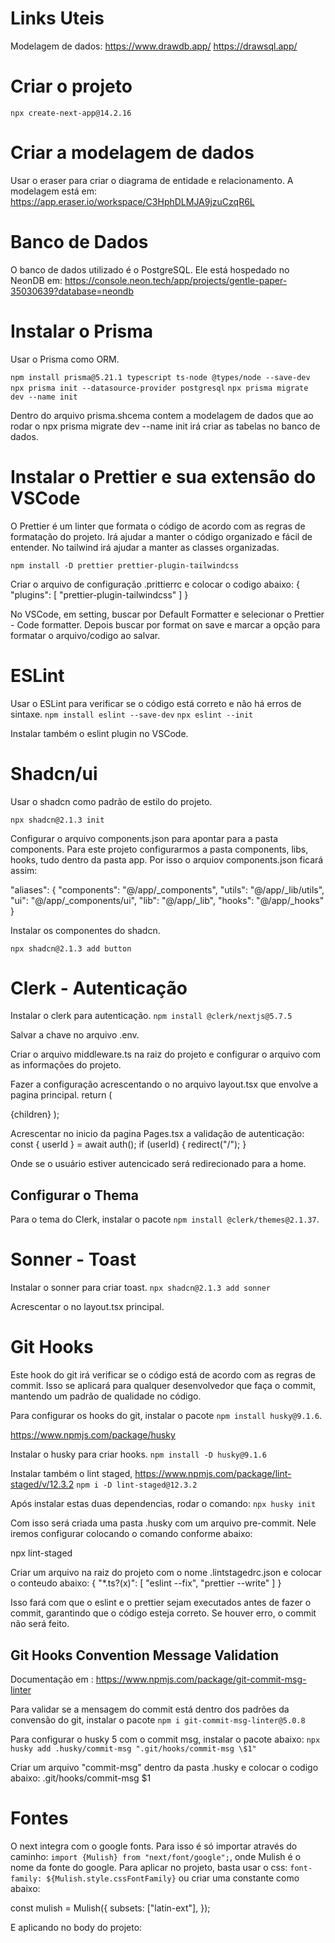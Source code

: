 # Links Uteis

Modelagem de dados:
https://www.drawdb.app/
https://drawsql.app/

# Criar o projeto

`npx create-next-app@14.2.16`

# Criar a modelagem de dados

Usar o eraser para criar o diagrama de entidade e relacionamento.
A modelagem está em: https://app.eraser.io/workspace/C3HphDLMJA9jzuCzqR6L

# Banco de Dados

O banco de dados utilizado é o PostgreSQL.
Ele está hospedado no NeonDB em: https://console.neon.tech/app/projects/gentle-paper-35030639?database=neondb

# Instalar o Prisma

Usar o Prisma como ORM.

`npm install prisma@5.21.1 typescript ts-node @types/node --save-dev`
`npx prisma init --datasource-provider postgresql`
`npx prisma migrate dev --name init`

Dentro do arquivo prisma.shcema contem a modelagem de dados que ao rodar o npx prisma migrate dev --name init irá criar as tabelas no banco de dados.

# Instalar o Prettier e sua extensão do VSCode

O Prettier é um linter que formata o código de acordo com as regras de formatação do projeto. Irá ajudar a manter o código organizado e fácil de entender. No tailwind irá ajudar a manter as classes organizadas.

`npm install -D prettier prettier-plugin-tailwindcss`

Criar o arquivo de configuração .prittierrc e colocar o codigo abaixo:
{
"plugins": [
"prettier-plugin-tailwindcss"
]
}

No VSCode, em setting, buscar por Default Formatter e selecionar o Prettier - Code formatter. Depois buscar por format on save e marcar a opção para formatar o arquivo/codigo ao salvar.

# ESLint

Usar o ESLint para verificar se o código está correto e não há erros de sintaxe.
`npm install eslint --save-dev`
`npx eslint --init`

Instalar também o eslint plugin no VSCode.

# Shadcn/ui

Usar o shadcn como padrão de estilo do projeto.

`npx shadcn@2.1.3 init`

Configurar o arquivo components.json para apontar para a pasta components.
Para este projeto configurarmos a pasta components, libs, hooks, tudo dentro da pasta app. Por isso o arquiov components.json ficará assim:

"aliases": {
"components": "@/app/\_components",
"utils": "@/app/\_lib/utils",
"ui": "@/app/\_components/ui",
"lib": "@/app/\_lib",
"hooks": "@/app/\_hooks"
}

Instalar os componentes do shadcn.

`npx shadcn@2.1.3 add button`

# Clerk - Autenticação

Instalar o clerk para autenticação.
`npm install @clerk/nextjs@5.7.5`

Salvar a chave no arquivo .env.

Criar o arquivo middleware.ts na raiz do projeto e configurar o arquivo com as informações do projeto.

Fazer a configuração acrescentando o <ClerkProvider> no arquivo layout.tsx que envolve a pagina principal.
return (

<html lang="en">
<body
className={`${geistSans.variable} ${geistMono.variable} dark antialiased`} >
<ClerkProvider>{children}</ClerkProvider>
</body>
</html>
);

Acrescentar no inicio da pagina Pages.tsx a validação de autenticação:
const { userId } = await auth();
if (userId) {
redirect("/");
}

Onde se o usuário estiver autencicado será redirecionado para a home.

## Configurar o Thema

Para o tema do Clerk, instalar o pacote `npm install @clerk/themes@2.1.37`.

# Sonner - Toast

Instalar o sonner para criar toast.
`npx shadcn@2.1.3 add sonner`

Acrescentar o <Toaster /> no layout.tsx principal.

# Git Hooks

Este hook do git irá verificar se o código está de acordo com as regras de commit. Isso se aplicará para qualquer desenvolvedor que faça o commit, mantendo um padrão de qualidade no código.

Para configurar os hooks do git, instalar o pacote `npm install husky@9.1.6`.

https://www.npmjs.com/package/husky

Instalar o husky para criar hooks.
`npm install -D husky@9.1.6`

Instalar também o lint staged, https://www.npmjs.com/package/lint-staged/v/12.3.2
`npm i -D lint-staged@12.3.2`

Após instalar estas duas dependencias, rodar o comando:
`npx husky init`

Com isso será criada uma pasta .husky com um arquivo pre-commit.
Nele iremos configurar colocando o comando conforme abaixo:

npx lint-staged

Criar um arquivo na raiz do projeto com o nome .lintstagedrc.json e colocar o conteudo abaixo:
{
"\*.ts?(x)": [
"eslint --fix",
"prettier --write"
]
}

Isso fará com que o eslint e o prettier sejam executados antes de fazer o commit, garantindo que o código esteja correto.
Se houver erro, o commit não será feito.

## Git Hooks Convention Message Validation

Documentação em : https://www.npmjs.com/package/git-commit-msg-linter

Para validar se a mensagem do commit está dentro dos padrões da convensão do git,
instalar o pacote `npm i git-commit-msg-linter@5.0.8`

Para configurar o husky 5 com o commit msg, instalar o pacote abaixo:
`npx husky add .husky/commit-msg ".git/hooks/commit-msg \$1"`

Criar um arquivo "commit-msg" dentro da pasta .husky e colocar o codigo abaixo:
.git/hooks/commit-msg $1

# Fontes

O next integra com o google fonts.
Para isso é só importar através do caminho: `import {Mulish} from "next/font/google";`, onde Mulish é o nome da fonte do google.
Para aplicar no projeto, basta usar o css: `font-family: ${Mulish.style.cssFontFamily}` ou criar uma constante como abaixo:

const mulish = Mulish({
subsets: ["latin-ext"],
});

E aplicando no body do projeto:

<body className={`${mulish.className} dark antialiased`}>
